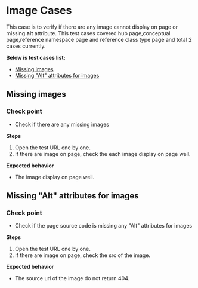 # Image Cases
This case is to verify if there are any image cannot display on page or missing **alt** attribute.
This test cases covered hub page,conceptual page,reference namespace page and reference class type page and total 2 cases currently.

**Below is test cases list:**
* [Missing images](#missing-images)
* [Missing "Alt" attributes for images](#missing-alt-attributes-for-images)

## <a id='missing-images'></a>Missing images
### Check point
* Check if there are any missing images

**Steps**
1. Open the test URL one by one.
2. If there are image on page, check the each image display on page well.

**Expected behavior**
* The image display on page well.

## <a id='missing-alt-attributes-for-images'></a>Missing "Alt" attributes for images
### Check point
* Check if the page source code is missing any "Alt" attributes for images

**Steps**
1. Open the test URL one by one.
2. If there are image on page, check the src of the image.

**Expected behavior**
* The source url of the image do not return 404.